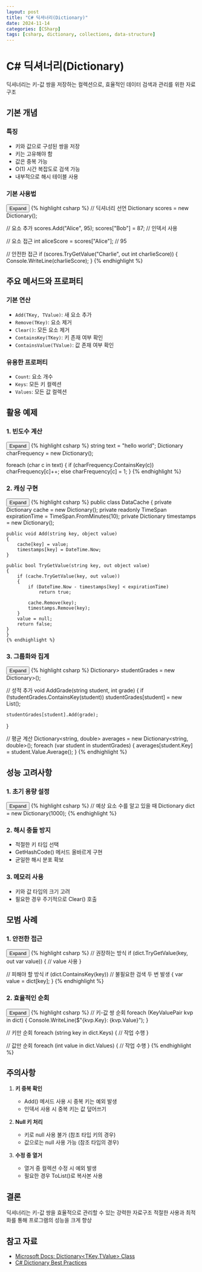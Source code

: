 ```yaml
---
layout: post
title: "C# 딕셔너리(Dictionary)"
date: 2024-11-14
categories: [CSharp]
tags: [csharp, dictionary, collections, data-structure]
---
```


# C# 딕셔너리(Dictionary)

딕셔너리는 키-값 쌍을 저장하는 컬렉션으로, 효율적인 데이터 검색과 관리를 위한 자료구조

## 기본 개념

### 특징
- 키와 값으로 구성된 쌍을 저장
- 키는 고유해야 함
- 값은 중복 가능
- O(1) 시간 복잡도로 검색 가능
- 내부적으로 해시 테이블 사용

### 기본 사용법

<div class="code-block-container">
    <button class="code-toggle">Expand</button>
    {% highlight csharp %}
// 딕셔너리 선언
Dictionary<string, int> scores = new Dictionary<string, int>();

// 요소 추가
scores.Add("Alice", 95);
scores["Bob"] = 87;    // 인덱서 사용

// 요소 접근
int aliceScore = scores["Alice"];  // 95

// 안전한 접근
if (scores.TryGetValue("Charlie", out int charlieScore))
{
    Console.WriteLine(charlieScore);
}
{% endhighlight %}
</div>

## 주요 메서드와 프로퍼티

### 기본 연산
- `Add(TKey, TValue)`: 새 요소 추가
- `Remove(TKey)`: 요소 제거
- `Clear()`: 모든 요소 제거
- `ContainsKey(TKey)`: 키 존재 여부 확인
- `ContainsValue(TValue)`: 값 존재 여부 확인

### 유용한 프로퍼티
- `Count`: 요소 개수
- `Keys`: 모든 키 컬렉션
- `Values`: 모든 값 컬렉션

## 활용 예제

### 1. 빈도수 계산

<div class="code-block-container">
    <button class="code-toggle">Expand</button>
    {% highlight csharp %}
    string text = "hello world";
    Dictionary<char, int> charFrequency = new Dictionary<char, int>();

foreach (char c in text)
{
    if (charFrequency.ContainsKey(c))
        charFrequency[c]++;
    else
        charFrequency[c] = 1;
    }
    {% endhighlight %}
</div>

### 2. 캐싱 구현

<div class="code-block-container">
    <button class="code-toggle">Expand</button>
    {% highlight csharp %}
    public class DataCache
    {
    private Dictionary<string, object> cache = new Dictionary<string, object>();
    private readonly TimeSpan expirationTime = TimeSpan.FromMinutes(10);
    private Dictionary<string, DateTime> timestamps = new Dictionary<string, DateTime>();

    public void Add(string key, object value)
    {
        cache[key] = value;
        timestamps[key] = DateTime.Now;
    }

    public bool TryGetValue(string key, out object value)
    {
        if (cache.TryGetValue(key, out value))
        {
            if (DateTime.Now - timestamps[key] < expirationTime)
                return true;
            
            cache.Remove(key);
            timestamps.Remove(key);
        }
        value = null;
        return false;
    }
    }
    {% endhighlight %}
</div>

### 3. 그룹화와 집계

<div class="code-block-container">
    <button class="code-toggle">Expand</button>
    {% highlight csharp %}
    Dictionary<string, List<int>> studentGrades = new Dictionary<string, List<int>>();

// 성적 추가
void AddGrade(string student, int grade)
{
    if (!studentGrades.ContainsKey(student))
        studentGrades[student] = new List<int>();
    
    studentGrades[student].Add(grade);
}

// 평균 계산
Dictionary<string, double> averages = new Dictionary<string, double>();
foreach (var student in studentGrades)
{
    averages[student.Key] = student.Value.Average();
    }
    {% endhighlight %}
</div>

## 성능 고려사항

### 1. 초기 용량 설정
<div class="code-block-container">
    <button class="code-toggle">Expand</button>
    {% highlight csharp %}
    // 예상 요소 수를 알고 있을 때
    Dictionary<string, int> dict = new Dictionary<string, int>(1000);
    {% endhighlight %}
</div>

### 2. 해시 충돌 방지
- 적절한 키 타입 선택
- GetHashCode() 메서드 올바르게 구현
- 균일한 해시 분포 확보

### 3. 메모리 사용
- 키와 값 타입의 크기 고려
- 필요한 경우 주기적으로 Clear() 호출

<!--
## 고급 기능
### 1. IEqualityComparer 사용

<div class="code-block-container">
    <button class="code-toggle">Expand</button>
    {% highlight csharp %}
    public class CaseInsensitiveComparer : IEqualityComparer<string>
    {
    public bool Equals(string x, string y)
    {
        return x.ToLower() == y.ToLower();
    }

    public int GetHashCode(string obj)
    {
        return obj.ToLower().GetHashCode();
    }
}

var dict = new Dictionary<string, int>(new CaseInsensitiveComparer());
    {% endhighlight %}
</div>

### 2. 동시성 처리

<div class="code-block-container">
    <button class="code-toggle">Expand</button>
    {% highlight csharp %}
    // 스레드 안전한 딕셔너리 사용
ConcurrentDictionary<string, int> concurrentDict = new ConcurrentDictionary<string, int>();

// 원자적 업데이트
    concurrentDict.AddOrUpdate("key", 1, (key, oldValue) => oldValue + 1);
    {% endhighlight %}
</div>
-->
## 모범 사례

### 1. 안전한 접근
<div class="code-block-container">
    <button class="code-toggle">Expand</button>
    {% highlight csharp %}
    // 권장하는 방식
    if (dict.TryGetValue(key, out var value))
{
    // value 사용
}

// 피해야 할 방식
if (dict.ContainsKey(key))  // 불필요한 검색 두 번 발생
{
    var value = dict[key];
    }
    {% endhighlight %}
</div>

### 2. 효율적인 순회

<div class="code-block-container">
    <button class="code-toggle">Expand</button>
    {% highlight csharp %}
    // 키-값 쌍 순회
    foreach (KeyValuePair<string, int> kvp in dict)
{
    Console.WriteLine($"{kvp.Key}: {kvp.Value}");
}

// 키만 순회
foreach (string key in dict.Keys)
{
    // 작업 수행
}

// 값만 순회
foreach (int value in dict.Values)
{
    // 작업 수행
    }
    {% endhighlight %}
</div>

## 주의사항

1. **키 중복 확인**
   - Add() 메서드 사용 시 중복 키는 예외 발생
   - 인덱서 사용 시 중복 키는 값 덮어쓰기

2. **Null 키 처리**
   - 키로 null 사용 불가 (참조 타입 키의 경우)
   - 값으로는 null 사용 가능 (참조 타입의 경우)

3. **수정 중 열거**
   - 열거 중 컬렉션 수정 시 예외 발생
   - 필요한 경우 ToList()로 복사본 사용

## 결론

딕셔너리는 키-값 쌍을 효율적으로 관리할 수 있는 강력한 자료구조
적절한 사용과 최적화를 통해 프로그램의 성능을 크게 향상

## 참고 자료

- [Microsoft Docs: Dictionary<TKey,TValue> Class](https://docs.microsoft.com/en-us/dotnet/api/system.collections.generic.dictionary-2)
- [C# Dictionary Best Practices](https://docs.microsoft.com/en-us/dotnet/standard/collections/hashtable-and-dictionary-collection-types)